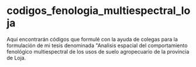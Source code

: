 # codigos_fenologia_multiespectral_loja
Aquí encontrarán códigos que formulé con la ayuda de colegas para la formulación de mi tesis denominada "Analisis espacial del comportamiento fenológico multiespectral de los usos de suelo agropecuario de la provincia de Loja.

